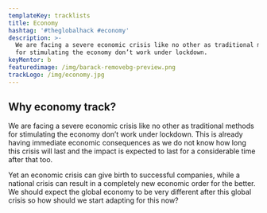 ```yaml
---
templateKey: tracklists
title: Economy
hashtag: '#theglobalhack #economy'
description: >-
  We are facing a severe economic crisis like no other as traditional methods
  for stimulating the economy don’t work under lockdown. 
keyMentor: b
featuredimage: /img/barack-removebg-preview.png
trackLogo: /img/economy.jpg
---
```

## Why economy track?

We are facing a severe economic crisis like no other as traditional methods for stimulating the economy don’t work under lockdown. This is already having immediate economic consequences as we do not know how long this crisis will last and the impact is expected to last for a considerable time after that too.

Yet an economic crisis can give birth to successful companies, while a national crisis can result in a completely new economic order for the better. We should expect the global economy to be very different after this global crisis so how should we start adapting for this now?